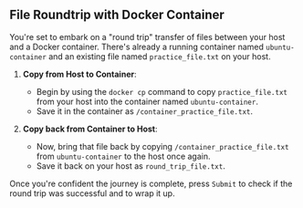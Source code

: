 ## File Roundtrip with Docker Container

You're set to embark on a "round trip" transfer of files between your host and a Docker container. There's already a running container named `ubuntu-container` and an existing file named `practice_file.txt` on your host.

1. **Copy from Host to Container**:
    - Begin by using the `docker cp` command to copy `practice_file.txt` from your host into the container named `ubuntu-container`.
    - Save it in the container as `/container_practice_file.txt`.

2. **Copy back from Container to Host**:
    - Now, bring that file back by copying `/container_practice_file.txt` from `ubuntu-container` to the host once again.
    - Save it back on your host as `round_trip_file.txt`.

Once you're confident the journey is complete, press `Submit` to check if the round trip was successful and to wrap it up.